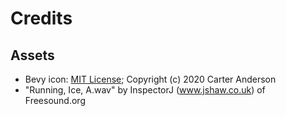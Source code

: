 # Credits

## Assets

* Bevy icon: [MIT License](licenses/Bevy_MIT_License.md); Copyright (c) 2020 Carter Anderson
* "Running, Ice, A.wav" by InspectorJ (www.jshaw.co.uk) of Freesound.org
